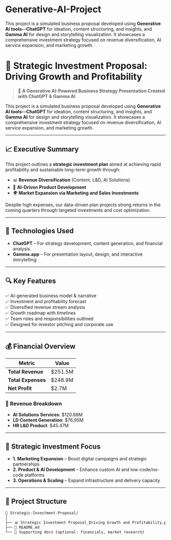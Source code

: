 # Generative-AI-Project
This project is a simulated business proposal developed using **Generative AI tools**—**ChatGPT** for ideation, content structuring, and insights, and **Gamma AI** for design and storytelling visualization. It showcases a comprehensive investment strategy focused on revenue diversification, AI service expansion, and marketing growth.

# 🚀 Strategic Investment Proposal: Driving Growth and Profitability

> 📌 **A Generative AI-Powered Business Strategy Presentation Created with ChatGPT & Gamma AI**

This project is a simulated business proposal developed using **Generative AI tools**—**ChatGPT** for ideation, content structuring, and insights, and **Gamma AI** for design and storytelling visualization. It showcases a comprehensive investment strategy focused on revenue diversification, AI service expansion, and marketing growth.

---

## 📈 Executive Summary

This project outlines a **strategic investment plan** aimed at achieving rapid profitability and sustainable long-term growth through:

- 📊 **Revenue Diversification** (Content, L&D, AI Solutions)
- 🤖 **AI-Driven Product Development**
- 🌍 **Market Expansion via Marketing and Sales Investments**

Despite high expenses, our data-driven plan projects strong returns in the coming quarters through targeted investments and cost optimization.

---

## 🧠 Technologies Used

- **ChatGPT** – For strategy development, content generation, and financial analysis.
- **Gamma.app** – For presentation layout, design, and interactive storytelling.

---

## 🔍 Key Features

✅ AI-generated business model & narrative  
✅ Investment and profitability forecast  
✅ Diversified revenue stream analysis  
✅ Growth roadmap with timelines  
✅ Team roles and responsibilities outlined  
✅ Designed for investor pitching and corporate use  

---

## 💰 Financial Overview

| Metric              | Value         |
|---------------------|---------------|
| **Total Revenue**   | $251.5M       |
| **Total Expenses**  | $248.9M       |
| **Net Profit**      | $2.7M         |

### 📌 Revenue Breakdown
- **AI Solutions Services**: $120.88M  
- **LD Content Generation**: $76.95M  
- **HR L&D Product**: $45.47M  

---

## 🎯 Strategic Investment Focus

- **1. Marketing Expansion** – Boost digital campaigns and strategic partnerships  
- **2. Product & AI Development** – Enhance custom AI and low-code/no-code platforms  
- **3. Operations & Scaling** – Expand infrastructure and delivery capacity  

---

## 📁 Project Structure

```bash
📂 Strategic-Investment-Proposal/
│
├── 📊 Strategic Investment Proposal_Driving Growth and Profitability.pptx
├── 📄 README.md
└── 📎 Supporting docs (optional: financials, market research)
